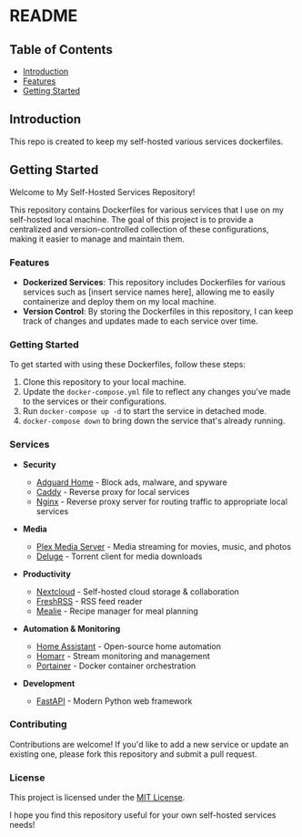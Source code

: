 # README


## Table of Contents

* [Introduction](#introduction)
* [Features](#features)
* [Getting Started](#getting-started)

## Introduction
This repo is created to keep my self-hosted various services dockerfiles.

## Getting Started
Welcome to My Self-Hosted Services Repository!

This repository contains Dockerfiles for various services that I use on my self-hosted local machine. The goal of this project is to provide a centralized and version-controlled collection of these configurations, making it easier to manage and maintain them.

### Features

* **Dockerized Services**: This repository includes Dockerfiles for various services such as [insert service names here], allowing me to easily containerize and deploy them on my local machine.
* **Version Control**: By storing the Dockerfiles in this repository, I can keep track of changes and updates made to each service over time.

### Getting Started

To get started with using these Dockerfiles, follow these steps:

1. Clone this repository to your local machine.
2. Update the `docker-compose.yml` file to reflect any changes you've made to the services or their configurations.
3. Run `docker-compose up -d` to start the service in detached mode.
3. `docker-compose down` to bring down the service that's already running.

### Services

* **Security**
  * [Adguard Home](docker_compose/adguard/) - Block ads, malware, and spyware
  * [Caddy](docker_compose/caddy/) - Reverse proxy for local services
  * [Nginx](docker_compose/nginx/) - Reverse proxy server for routing traffic to appropriate local services

* **Media**
  * [Plex Media Server](docker_compose/plex/) - Media streaming for movies, music, and photos
  * [Deluge](docker_compose/deluge/) - Torrent client for media downloads

* **Productivity**
  * [Nextcloud](docker_compose/nextcloud/) - Self-hosted cloud storage & collaboration
  * [FreshRSS](docker_compose/freshrss/) - RSS feed reader
  * [Mealie](docker_compose/mealie/) - Recipe manager for meal planning

* **Automation & Monitoring**
  * [Home Assistant](docker_compose/home-assistant/) - Open-source home automation
  * [Homarr](docker_compose/homarr/) - Stream monitoring and management
  * [Portainer](docker_compose/portainer/) - Docker container orchestration

* **Development**
  * [FastAPI](docker_compose/fastapi/) - Modern Python web framework

### Contributing

Contributions are welcome! If you'd like to add a new service or update an existing one, please fork this repository and submit a pull request.

### License

This project is licensed under the [MIT License](LICENSE).

I hope you find this repository useful for your own self-hosted services needs!
